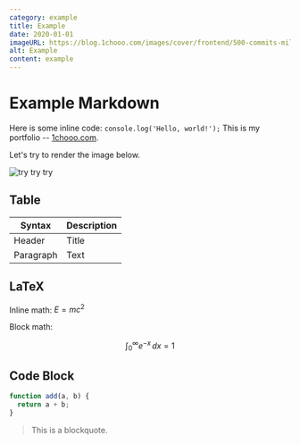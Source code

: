 ```yaml
---
category: example
title: Example
date: 2020-01-01
imageURL: https://blog.1chooo.com/images/cover/frontend/500-commits-milestone.png
alt: Example
content: example
---
```


# Example Markdown

Here is some inline code: `console.log('Hello, world!');` This is my portfolio -- [1chooo.com](https://1chooo.com).

Let's try to render the image below.

![try try try](https://blog.1chooo.com/images/cover/frontend/500-commits-milestone.png)

## Table

| Syntax | Description |
| ----------- | ----------- |
| Header | Title |
| Paragraph | Text |

## LaTeX

Inline math: $E = mc^2$

Block math:

$$
\int_0^\infty e^{-x} \, dx = 1
$$

## Code Block

```javascript
function add(a, b) {
  return a + b;
}
```

> This is a blockquote.


